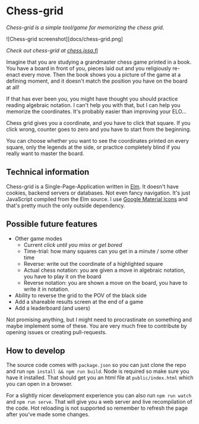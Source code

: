 # Chess-grid

_Chess-grid is a simple tool/game for memorizing the chess grid._

![Chess-grid screenshot][docs/chess-grid.png]

_Check out chess-grid at [chess.jssa.fi](https://chess.jssa.fi)_

Imagine that you are studying a grandmaster chess game printed in a book. You
have a board in front of you, pieces laid out and you religiously re-enact every
move. Then the book shows you a picture of the game at a defining moment, and it
doesn't match the position you have on the board at all!

If that has ever been you, you might have thought you should practice reading
algebraic notation. I can't help you with that, but I can help you memorize the
coordinates. It's probably easier than improving your ELO...

Chess grid gives you a coordinate, and you have to click that square. If you
click wrong, counter goes to zero and you have to start from the beginning.

You can choose whether you want to see the coordinates printed on every square,
only the legends at the side, or practice completely blind if you really want to
master the board.

## Technical information

Chess-grid is a Single-Page-Application written in [Elm](https://elm-lang.org/).
It doesn't have cookies, backend servers or databases. Not even fancy
navigation. It's just JavaScript compiled from the Elm source. I use
[Google Material Icons](https://fonts.google.com/icons?selected=Material+Symbols+Outlined:close:FILL@0;wght@400;GRAD@0;opsz@24&icon.size=24&icon.color=%23e3e3e3)
and that's pretty much the only outside dependency.

## Possible future features

- Other game modes
  - Current _click until you miss or get bored_
  - Time-trial: how many squares can you get in a minute / some other time
  - Reverse: write out the coordinate of a highlighted square
  - Actual chess notation: you are given a move in algebraic notation, you have
    to play it on the board
  - Reverse notation: you are shown a move on the board, you have to write it in
    notation.
- Ability to reverse the grid to the POV of the black side
- Add a shareable results screen at the end of a game
- Add a leaderboard (and users)

Not promising anything, but I might need to procrastinate on something and maybe
implement some of these. You are very much free to contribute by opening issues
or creating pull-requests.

## How to develop

The source code comes with `package.json` so you can just clone the repo and run
`npm install && npm run build`. Node is required so make sure you have it
installed. That should get you an html file at `public/index.html` which you can
open in a browser.

For a slightly nicer development experience you can also run `npm run watch` and
`npm run serve`. That will give you a web server and live recompilation of the
code. Hot reloading is not supported so remember to refresh the page after
you've made some changes.
